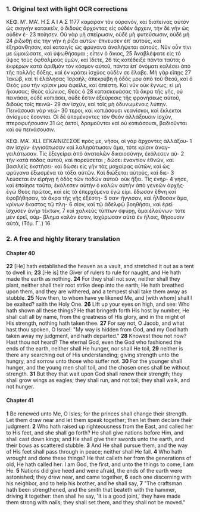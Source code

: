 ### 1. Original text with light OCR corrections

ΚΕΦ. Μ'. ΜΑ'.                                         Η Σ Α Ι Α Σ             1177
καμάραν τὸν οὐρανόν, καὶ διατείνας αὐτὸν ὡς σκηνὴν κατοικεῖν,
ὁ διδούς ἄρχοντας εἰς οὐδὲν ἄρχειν, τὴν δὲ γῆν ὡς οὐδὲν ἐ- 23
ποίησεν. Οὐ γὰρ μὴ σπείρωσιν, οὐδὲ μὴ φυτεύσωσιν, οὐδὲ μὴ 24
ῥιζωθῇ εἰς τὴν γῆν ἡ ῥίζα αὐτῶν· ἔπνευσεν ἐπ᾿ αὐτοὺς, καὶ
ἐξηράνθησαν, καὶ καταιγὶς ὡς φρύγανα ἀναλήψεται αὐτούς.
Νῦν οὖν τίνι με ὡμοιώσατε, καὶ ὑψωθήσομαι ; εἶπεν ὁ ἅγιος, 25
Ἀναβλέψατε εἰς τὸ ὕψος τοὺς ὀφθαλμοὺς ὑμῶν, καὶ ἴδετε, 26
τίς κατέδειξε πάντα ταῦτα; ὁ ἐκφέρων κατὰ ἀριθμὸν τὸν
κόσμον αὐτοῦ, πάντα ἐπ᾿ ὀνόματι καλέσει ἀπὸ τῆς πολλῆς
δόξης, καὶ ἐν κράτει ἰσχύος οὐδὲν σε ἔλαβε. Μὴ γὰρ εἴπῃς 27
Ἰακώβ, καὶ τί ἐλάλησας Ἰσραήλ; ἀπεκρύβη ἡ ὁδός μου ἀπὸ
τοῦ Θεοῦ, καὶ ὁ Θεός μου τὴν κρίσιν μου ἀφεῖλε, καὶ ἀπέστη.
Καὶ νῦν οὐκ ἔγνως; εἰ μὴ ἤκουσας; Θεὸς αἰώνιος, Θεὸς ὁ 28
κατασκευάσας τὰ ἄκρα τῆς γῆς, οὐ πεινάσει, οὐδὲ κοπιάσει,
οὐδὲ ἔστιν ἐξεύρεσις τῆς φρονήσεως αὐτοῦ, διδοὺς τοῖς πεινῶ- 29
σιν ἰσχὺν, καὶ τοῖς μὴ ὀδυνωμένοις λύπην. Πεινάσουσι γὰρ νεώ- 30
τεροι, καὶ κοπιάσουσι νεανίσκοι, καὶ ἔκλεκτοι ἀνίσχυες ἔσονται.
Οἱ δὲ ὑπομένοντες τὸν Θεὸν ἀλλάξουσιν ἰσχὺν, πτεροφυήσουσιν 31
ὡς ἀετοὶ, δραμοῦνται καὶ οὐ κοπιάσουσι, βαδιοῦνται καὶ οὐ
πεινάσουσιν.

ΚΕΦ. ΜΑ'. XLI.
ΕΓΚΑΙΝΙΖΕΣΘΕ πρὸς με, νῆσοι, οἱ γὰρ ἄρχοντες ἀλλάξου- 1
σιν ἰσχὺν· ἐγγισάτωσαν καὶ λαλησάτωσαν ἅμα, τότε κρίσιν ἀναγ-
γειλάτωσαν. Τίς ἐξεγείρει ἀπὸ ἀνατολῶν δικαιοσύνην, ἐκάλεσεν αὐ- 2
τὴν κατὰ πόδας αὐτοῦ, καὶ πορεύσεται ; δώσει ἐναντίον ἐθνῶν, καὶ
βασιλεῖς ἐκστήσει· καὶ δώσει εἰς γῆν τὰς μαχαίρας αὐτῶν, καὶ ὡς
φρύγανα ἐξωσμένα τὰ τόξα αὐτῶν. Καὶ διώξεται αὐτοὺς, καὶ διε- 3
λεύσεται ἐν εἰρήνῃ ἡ ὁδὸς τῶν ποδῶν αὐτοῦ· οὐκ ἥξει. Τίς ἐνήρ- 4
γησε, καὶ ἐποίησε ταῦτα; ἐκάλεσεν αὐτὴν ὁ καλῶν αὐτὴν ἀπὸ
γενεῶν ἀρχῆς· ἐγὼ Θεὸς πρῶτος, καὶ εἰς τὰ ἐπερχόμενα ἐγὼ
εἰμι. ἔδωσαν ἔθνη καὶ ἐφοβήθησαν, τὰ ἄκρα τῆς γῆς ἐξέστη- 5
σαν· ἤγγισαν, καὶ ἦλθοσαν ἅμα, κρίνων ἕκαστος τῷ πλη- 6
σίον, καὶ τῷ ἀδελφῷ βοηθῆσαι, καὶ ἐρεῖ· ἴσχυσεν ἀνὴρ τέκτων, 7
καὶ χαλκεὺς τύπτων σφύρῃ, ἅμα ἐλαύνων· τότε μὲν ἐρεῖ, σύμ-
βλημα καλὸν ἐστιν, ἰσχύρωσαν αὐτὰ ἐν ἥλοις, θήσουσιν αὐτὰ,
(Τόμ. Γ΄.)                                            16

### 2. A free and highly literary translation

#### Chapter 40

**22** [He] hath established the heaven as a vault, and stretched it out as a tent to dwell in;
**23** [He is] the Giver of rulers to rule for naught, and He hath made the earth as nothing.
**24** For they shall not sow, neither shall they plant, neither shall their root strike deep into the earth; He hath breathed upon them, and they are withered, and a tempest shall take them away as stubble.
**25** Now then, to whom have ye likened Me, and [with whom] shall I be exalted? saith the Holy One.
**26** Lift up your eyes on high, and see: Who hath shown all these things? He that bringeth forth His host by number, He shall call all by name, from the greatness of His glory, and in the might of His strength, nothing hath taken thee.
**27** For say not, O Jacob, and what hast thou spoken, O Israel: "My way is hidden from God, and my God hath taken away my judgment, and hath departed."
**28** Knowest thou not now? Hast thou not heard? The eternal God, even the God who fashioned the ends of the earth, neither shall He hunger, nor shall He toil,
**29** neither is there any searching out of His understanding; giving strength unto the hungry, and sorrow unto those who suffer not.
**30** For the younger shall hunger, and the young men shall toil, and the chosen ones shall be without strength.
**31** But they that wait upon God shall renew their strength; they shall grow wings as eagles; they shall run, and not toil; they shall walk, and not hunger.

#### Chapter 41

**1** Be renewed unto Me, O Isles; for the princes shall change their strength. Let them draw near and let them speak together; then let them declare their judgment.
**2** Who hath raised up righteousness from the East, and called her to His feet, and she shall go forth? He shall give nations before Him, and shall cast down kings; and He shall give their swords unto the earth, and their bows as scattered stubble.
**3** And He shall pursue them, and the way of His feet shall pass through in peace; neither shall He fail.
**4** Who hath wrought and done these things? He that calleth her from the generations of old, He hath called her: I am God, the first, and unto the things to come, I am He.
**5** Nations did give heed and were afraid, the ends of the earth were astonished; they drew near, and came together,
**6** each one discerning with his neighbor, and to help his brother, and he shall say,
**7** "The craftsman hath been strengthened, and the smith that beateth with the hammer, driving it together: then shall he say, 'It is a good joint,' they have made them strong with nails; they shall set them, and they shall not be moved."